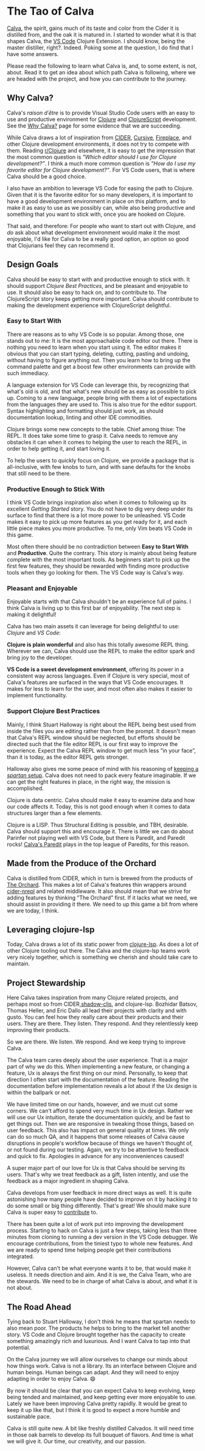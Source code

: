 # The Tao of Calva

[Calva](https://en.wikipedia.org/wiki/Calvados), the spirit, gains much of its taste and color from the Cider it is distilled from, and the oak it is matured in. I started to wonder what it is that shapes Calva, the [VS Code](https://code.visualstudio.com) Clojure Extension. I should know, being the master distiller, right?. Indeed. Poking some at the question, I do find that I have some answers.

Please read the following to learn what Calva is, and, to some extent, is not, about. Read it to get an idea about which path Calva is following, where we are headed with the project, and how you can contribute to the journey.

## Why Calva?

Calva's _raison d´être_ is to provide Visual Studio Code users with an easy to use and productive environment for [Clojure](https://www.clojure.org) and [ClojureScript](https://clojurescript.org) development. See the [Why Calva?](why-calva.md) page for some evidence that we are succeeding.

While Calva draws a lot of inspiration from [CIDER](https://cider.mx), [Cursive](https://cursive-ide.com), [Fireplace](https://cursive-ide.com), and other Clojure development environments, it does not try to compete with them. Reading [r/Clojure](https://www.reddit.com/r/Clojure/) and elsewhere, it is easy to get the impression that the most common question is _"Which editor should I use for Clojure development?”_. I think a much more common question is _”How do I use my favorite editor for Clojure development?”_. For VS Code users, that is where Calva should be a good choice.

I also have an ambition to leverage VS Code for easing the path to Clojure. Given that it is the favorite editor for so many developers, it is important to have a good development environment in place on this platform, and to make it as easy to use as we possibly can, while also being productive and something that you want to stick with, once you are hooked on Clojure.

That said, and therefore: For people who want to start out with Clojure, and _do_ ask about what development environment would make it the most enjoyable, I'd like for Calva to be a really good option, an option so good that Clojurians feel they can recommend it.

## Design Goals

Calva should be easy to start with and productive enough to stick with. It should support _Clojure Best Practices_, and be pleasant and enjoyable to use. It should also be easy to hack on, and to contribute to. The ClojureScript story keeps getting more important. Calva should contribute to making the development experience with ClojureScript delightful.

### Easy to Start With

There are reasons as to why VS Code is so popular. Among those, one stands out to me: It is the most approachable code editor out there. There is nothing you need to learn when you start using it. The editor makes it obvious that you can start typing, deleting, cutting, pasting and undoing, without having to figure anything out. Then you learn how to bring up the command palette and get a boost few other environments can provide with such immediacy.

A language extension for VS Code can leverage this, by recognizing that what's old is old, and that what's new should be as easy as possible to pick up. Coming to a new language, people bring with them a lot of expectations from the languages they are used to. This is also true for the editor support. Syntax highlighting and formatting should just work, as should documentation lookup, linting and other IDE commodities.

Clojure brings some new concepts to the table. Chief among thise: The REPL. It does take some time to grasp it. Calva needs to remove any obstacles it can when it comes to helping the user to reach the REPL, in order to help getting it, and start loving it.

To help the users to quickly focus on Clojure, we provide a package that is all-inclusive, with few knobs to turn, and with sane defaults for the knobs that still need to be there.

### Productive Enough to Stick With

I think VS Code brings inspiration also when it comes to following up its excellent _Getting Started_ story. You do not have to dig very deep under its surface to find that there is a lot more power to be unleashed. VS Code makes it easy to pick up more features as you get ready for it, and each little piece makes you more productive. To me, only Vim beats VS Code in this game.

Most often there should be no contradiction between **Easy to Start With** and **Productive**. Quite the contrary. This story is mainly about being feature complete with the most important tools. As beginners start to pick up the first few features, they should be rewarded with finding more productive tools when they go looking for them. The VS Code way is Calva's way.

### Pleasant and Enjoyable

Enjoyable starts with that Calva shouldn't be an experience full of pains. I think Calva is living up to this first bar of enjoyability. The next step is making it delightful!

Calva has two main assets it can leverage for being delightful to use: _Clojure_ and _VS Code_:

**Clojure is plain wonderful** and also has this totally awesome REPL thing. Wherever we can, Calva should use the REPL to make the editor spark and bring joy to the developer.

**VS Code is a sweet development environment**, offering its power in a consistent way across languages. Even if Clojure is very special, most of Calva's features are surfaced in the ways that VS Code encourages. It makes for less to learn for the user, and most often also makes it easier to implement functionality.

### Support Clojure Best Practices

Mainly, I think Stuart Halloway is right about the REPL being best used from inside the files you are editing rather than from the prompt. It doesn't mean that Calva's REPL window should be neglected, but efforts should be directed such that the file editor REPL is our first way to improve the experience. Expect the Calva REPL window to get much less ”in your face”, than it is today, as the editor REPL gets stronger.

Halloway also gives me some peace of mind with his reasoning of [keeping a _spartan_ setup](https://overcast.fm/+R1c1DEy7Y). Calva does not need to pack every feature imaginable. If we can get the right features in place, in the right way, the mission is accomplished.

Clojure is data centric. Calva should make it easy to examine data and how our code affects it. Today, this is not good enough when it comes to data structures larger than a few elements.

Clojure is a LISP. Thus Structural Editing is possible, and TBH, desirable. Calva should support this and encourage it. There is little we can do about Parinfer not playing well with VS Code, but there is Paredit, and Paredit rocks! [Calva's Paredit](paredit,md) plays in the top league of Paredits, for this reason.

## Made from the Produce of the Orchard

Calva is distilled from CIDER, which in turn is brewed from the products of [The Orchard](https://github.com/clojure-emacs/orchard). This makes a lot of Calva's features thin wrappers around [cider-nrepl](https://github.com/clojure-emacs/cider-nrepl) and related middleware. It also should mean that we strive for adding features by thinking ”The Orchard” first. If it lacks what we need, we should assist in providing it there. We need to up this game a bit from where we are today, I think.

## Leveraging clojure-lsp

Today, Calva draws a lot of its static power from [clojure-lsp](clojure-lsp.md). As does a lot of other Clojure tooling out there. The Calva and the clojure-lsp teams work very nicely together, which is something we cherish and should take care to maintain.

## Project Stewardship

Here Calva takes inspiration from many Clojure related projects, and perhaps most so from CIDER,[shadow-cljs](https://shadow-cljs.org), and clojure-lsp. Bozhidar Batsov, Thomas Heller, and Eric Dallo all lead their projects with clarity and with gusto. You can feel how they really care about their products and their users. They are there. They listen. They respond. And they relentlessly keep improving their products.

So we are there. We listen. We respond. And we keep trying to improve Calva.

The Calva team cares deeply about the user experience. That is a major part of why we do this. When implementing a new feature, or changing a feature, Ux is always the first thing on our mind. Personally, to keep that direction I often start with the documentation of the feature. Reading the documentation before implementation reveals a lot about if the Ux design is within the ballpark or not.

We have limited time on our hands, however, and we must cut some corners. We can't afford to spend very much time in Ux design. Rather we will use our Ux intuition, iterate the documentation quickly, and be fast to get things out. Then we are responsive in tweaking those things, based on user feedback. This also has impact on general quality at times. We only can do so much QA, and it happens that some releases of Calva cause disruptions in people's workflow because of things we haven't thought of, or not found during our testing. Again, we try to be attentive to feedback and quick to fix. Apologies in advance for any inconveniences caused!

A super major part of our love for Ux is that Calva should be serving its users. That's why we treat feedback as a gift, listen intently, and use the feedback as a major ingredient in shaping Calva.

Calva develops from user feedback in more direct ways as well. It is quite astonishing how many people have decided to improve on it by hacking it to do some small or big thing differently. That's great! We should make sure Calva is super easy to [contribute](contribute.md) to. 

There has been quite a lot of work put into improving the development process. Starting to hack on Calva is just a few steps, taking less than three minutes from cloning to running a dev version in the VS Code debugger. We encourage contributions, from the tiniest typo to whole new features. And we are ready to spend time helping people get their contributions integrated.

However, Calva can't be what everyone wants it to be, that would make it useless. It needs direction and aim. And it is we, the Calva Team, who are the stewards. We need to be in charge of what Calva is about, and what it is not about.

## The Road Ahead

Tying back to Stuart Halloway, I don't think he means that spartan needs to also mean poor. The products he helps to bring to the market tell another story. VS Code and Clojure brought together has the capacity to create something amazingly rich and luxurious. And I want Calva to tap into that potential.

On the Calva journey we will allow ourselves to change our minds about how things work. Calva is not a library. Its an interface between Clojure and human beings. Human beings can adapt. And they will need to enjoy adapting in order to enjoy Calva. 😄

By now it should be clear that you can expect Calva to keep evolving, keep being tended and maintained, and keep getting ever more enjoyable to use. Lately we have been improving Calva pretty rapidly. It would be great to keep it up like that, but I think it is good to expect a more humble and sustainable pace.

Calva is still quite new. A bit like freshly distilled Calvados. It will need time in those oak barrels to develop its full bouquet of flavors. And time is what we will give it. Our time, our creativity, and our passion.